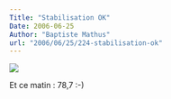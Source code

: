 ```yaml
---
Title: "Stabilisation OK"
Date: 2006-06-25
Author: "Baptiste Mathus"
url: "2006/06/25/224-stabilisation-ok"
---
```




![](/dotclear/images/courbe-poids.png)

Et ce matin : 78,7 :-)

